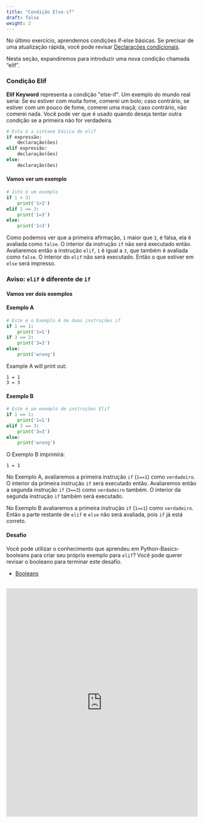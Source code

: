 ```yaml
---
title: "Condição Else-if"
draft: false
weight: 2
---
```


No último exercício, aprendemos condições if-else básicas. Se precisar de uma atualização rápida, você pode revisar <a href="../../python-basics/conditional-statements"> Declarações condicionais</a>.

Nesta seção, expandiremos para introduzir uma nova condição chamada “elif”.

### Condição Elif

**Elif Keyword** representa a condição "else-if". Um exemplo do mundo real seria: Se eu estiver com muita fome, comerei um bolo; caso contrário, se estiver com um pouco de fome, comerei uma maçã; caso contrário, não comerei nada. Você pode ver que é usado quando deseja tentar outra condição se a primeira não for verdadeira.

```python
# Esta é a sintaxe básica do elif
if expressão:
    declaração(ões)
elif expressão:
    declaração(ões)
else:
    declaração(ões)
```

#### Vamos ver um exemplo
```python
# Isto é um exemplo
if 1 > 3:
    print('1>3')
elif 1 == 3:
    print('1=3')
else:
    print('1<3')
```
Como podemos ver que a primeira afirmação, `1` maior que `3`, é falsa, ela é avaliada como `false`. O interior da instrução `if` não será executado então. Avaliaremos então a instrução `elif`, `1` é igual a `3`, que também é avaliada como `false`. O interior do `elif` não será executado. Então o que estiver em `else` será impresso.

### Aviso: `elif` é diferente de `if`
#### Vamos ver dois exemplos
#### Exemplo A
```python
# Este é o Exemplo A de duas instruções if
if 1 == 1:
    print('1=1')
if 3 == 3:
    print('3=3')
else:
    print('wrong')
```
Example A will print out:

```
1 = 1
3 = 3
```

#### Exemplo B
```python
# Este é um exemplo de instruções Elif
if 1 == 1:
    print('1=1')
elif 3 == 3:
    print('3=3')
else:
    print('wrong')
```
O Exemplo B imprimirá:

```
1 = 1
```

No Exemplo A, avaliaremos a primeira instrução `if` (`1==1`) como `verdadeiro`. O interior da primeira instrução `if` será executado então. Avaliaremos então a segunda instrução `if` (`3==3`) como `verdadeiro` também. O interior da segunda instrução `if` também será executado.

No Exemplo B avaliaremos a primeira instrução `if` (`1==1`) como `verdadeiro`. Então a parte restante de `elif` e `else` não será avaliada, pois `if` já está correto.

#### Desafio
Você pode utilizar o conhecimento que aprendeu em Python-Basics-booleans para criar seu próprio exemplo para `elif`?
Você pode querer revisar o booleano para terminar este desafio.
- <a href="../../python-basics/data-types/booleans"> Booleans </a>
<br/><br/>

<iframe src="https://trinket.io/embed/python/5292ae7e3a" width="100%" height="600" frameborder="0" marginwidth="0" marginheight="0" allowfullscreen></iframe>

